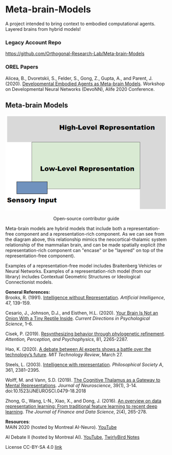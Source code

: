 # Meta-brain-Models
A project intended to bring context to embodied computational agents. Layered brains from hybrid models! 

### Legacy Account Repo
https://github.com/Orthogonal-Research-Lab/Meta-brain-Models

### OREL Papers

Alicea, B., Dvoretskii, S., Felder, S., Gong, Z., Gupta, A., and Parent, J. (2020). [Developmental Embodied Agents as Meta-brain Models](https://www.irit.fr/devonn/2020/07/13/alicea.html). Workshop on Developmental Neural Networks (DevoNN), Alife 2020 Conference.


## Meta-brain Models
<p align="center">
  <img src="https://github.com/Orthogonal-Research-Lab/Meta-brain-Models/blob/master/Assets%20and%20Media/Meta-brain%20Model%20II.png"><BR> 
</p>  
  
<p align="center">
Open-source contributor guide  
</p>
  
Meta-brain models are hybrid models that include both a representation-free component and a representation-rich component. As we can see from the diagram above, this relationship mimics the neocortical-thalamic system relationship of the mammalian brain, and can be made spatially explicit (the representation-rich component can "encase" or be "layered" on top of the representation-free component).

Examples of a representation-free model includes Braitenberg Vehicles or Neural Networks. Examples of a representation-rich model (from our library) includes Contextual Geometric Structures or Ideological Connectionist models.

__General References:__  
Brooks, R. (1991). [Intelligence without Representation](http://www2.denizyuret.com/ref/brooks/brooks.pdf). _Artificial Intelligence_, 47, 139-159.  

Cesario, J., Johnson, D.J., and Eisthen, H.L. (2020). [Your Brain Is Not an Onion With a Tiny Reptile Inside](https://journals.sagepub.com/eprint/TWK8BX6W2M4FFRTYXBZD/full). _Current Directions in Psychological Science_, 1–6.

Cisek, P. (2019). [Resynthesizing behavior through phylogenetic refinement](https://www.researchgate.net/publication/333586383_Resynthesizing_behavior_through_phylogenetic_refinement). _Attention, Perception, and Psychophysics_, 81,
2265-2287.

Hao, K. (2020). [A debate between AI experts shows a battle over the technology’s future](https://www.technologyreview.com/2020/03/27/950247/ai-debate-gary-marcus-danny-lange/). _MIT Technology Review_, March 27.

Steels, L. (2003). [Intelligence with representation](https://royalsocietypublishing.org/doi/10.1098/rsta.2003.1257). _Philosophical Society A_, 361, 2381–2395.

Wolff, M. and Vann, S.D. (2019). [The Cognitive Thalamus as a Gateway to Mental Representations](https://www.jneurosci.org/content/39/1/3). _Journal of Neuroscience_, 39(1), 3-14. doi:10.1523/JNEUROSCI.0479-18.2018

Zhong, G., Wang, L-N., Xiao, X., and Dong, J. (2016). [An overview on data representation learning: From traditional feature learning to recent deep learning](https://www.sciencedirect.com/science/article/pii/S2405918816300459). _The Journal of Finance and Data Science_, 2(4), 265-278.

__Resources__:  
MAIN 2020 (hosted by Montreal AI-Neuro). [YouTube](https://www.youtube.com/channel/UCddp3o-ctW8rmYtfdDfVUkA)

AI Debate II (hosted by Montreal AI). [YouTube](https://www.youtube.com/watch?v=YEC6LDcrAwI), [TwirlyBird Notes](https://docs.google.com/document/d/1xZvotLal1GDwLZqPx7k3ATTG7fwSqpej_w0tWERqIjY/edit)

License CC-BY-SA 4.0 [link](https://github.com/Orthogonal-Research-Lab/Meta-brain-Models/blob/master/CC-BY-SA%204.0%20License.md)  

